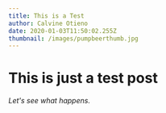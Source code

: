 ```yaml
---
title: This is a Test
author: Calvine Otieno
date: 2020-01-03T11:50:02.255Z
thumbnail: /images/pumpbeerthumb.jpg
---
```


# This is just a test post

*Let's see what happens.*
